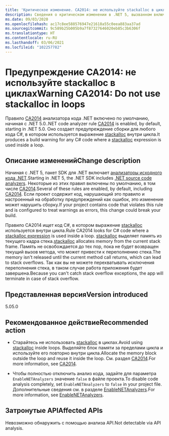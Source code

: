 ```yaml
---
title: 'Критическое изменение. CA2014: не используйте stackalloc в циклах'
description: Сведения о критическом изменении в .NET 5, вызванном включением правила анализа кода CA2014.
ms.date: 09/03/2020
ms.openlocfilehash: ac17c8ee588576947e21618a55c0eea883aa37ad
ms.sourcegitcommit: 9c589b25b005b9a7f87327646020eb85c3b6306f
ms.translationtype: HT
ms.contentlocale: ru-RU
ms.lasthandoff: 03/06/2021
ms.locfileid: "102257782"
---
```

# <a name="warning-ca2014-do-not-use-stackalloc-in-loops"></a><span data-ttu-id="f55cf-103">Предупреждение CA2014: не используйте stackalloc в циклах</span><span class="sxs-lookup"><span data-stu-id="f55cf-103">Warning CA2014: Do not use stackalloc in loops</span></span>

<span data-ttu-id="f55cf-104">Правило [CA2014](/visualstudio/code-quality/ca2014) анализатора кода .NET включено по умолчанию, начиная с .NET 5.0.</span><span class="sxs-lookup"><span data-stu-id="f55cf-104">.NET code analyzer rule [CA2014](/visualstudio/code-quality/ca2014) is enabled, by default, starting in .NET 5.0.</span></span> <span data-ttu-id="f55cf-105">Оно создает предупреждение сборки для любого кода C#, в котором используется выражение [stackalloc](../../../../csharp/language-reference/operators/stackalloc.md) внутри цикла.</span><span class="sxs-lookup"><span data-stu-id="f55cf-105">It produces a build warning for any C# code where a [stackalloc](../../../../csharp/language-reference/operators/stackalloc.md) expression is used inside a loop.</span></span>

## <a name="change-description"></a><span data-ttu-id="f55cf-106">Описание изменений</span><span class="sxs-lookup"><span data-stu-id="f55cf-106">Change description</span></span>

<span data-ttu-id="f55cf-107">Начиная с .NET 5, пакет SDK для .NET включает [анализаторы исходного кода .NET](../../../../fundamentals/code-analysis/overview.md).</span><span class="sxs-lookup"><span data-stu-id="f55cf-107">Starting in .NET 5, the .NET SDK includes [.NET source code analyzers](../../../../fundamentals/code-analysis/overview.md).</span></span> <span data-ttu-id="f55cf-108">Некоторые из этих правил включены по умолчанию, в том числе [CA2014](/visualstudio/code-quality/ca2014).</span><span class="sxs-lookup"><span data-stu-id="f55cf-108">Several of these rules are enabled, by default, including [CA2014](/visualstudio/code-quality/ca2014).</span></span> <span data-ttu-id="f55cf-109">Если проект содержит код, нарушающий это правило и настроенный на обработку предупреждений как ошибок, это изменение может нарушить сборку.</span><span class="sxs-lookup"><span data-stu-id="f55cf-109">If your project contains code that violates this rule and is configured to treat warnings as errors, this change could break your build.</span></span>

<span data-ttu-id="f55cf-110">Правило CA2014 ищет код C#, в котором выражение [stackalloc](../../../../csharp/language-reference/operators/stackalloc.md) используется внутри цикла.</span><span class="sxs-lookup"><span data-stu-id="f55cf-110">Rule CA2014 looks for C# code where a [stackalloc expression](../../../../csharp/language-reference/operators/stackalloc.md) is used inside a loop.</span></span> <span data-ttu-id="f55cf-111">[stackalloc](../../../../csharp/language-reference/operators/stackalloc.md) выделяет память из текущего кадра стека.</span><span class="sxs-lookup"><span data-stu-id="f55cf-111">[stackalloc](../../../../csharp/language-reference/operators/stackalloc.md) allocates memory from the current stack frame.</span></span> <span data-ttu-id="f55cf-112">Память не освобождается до тех пор, пока не будет возвращен текущий вызов метода, что может привести к переполнению стека.</span><span class="sxs-lookup"><span data-stu-id="f55cf-112">The memory isn't released until the current method call returns, which can lead to stack overflows.</span></span> <span data-ttu-id="f55cf-113">Так как вы не можете перехватывать исключения переполнения стека, в таком случае работа приложения будет завершена.</span><span class="sxs-lookup"><span data-stu-id="f55cf-113">Because you can't catch stack overflow exceptions, the app will terminate in case of stack overflow.</span></span>

## <a name="version-introduced"></a><span data-ttu-id="f55cf-114">Представленная версия</span><span class="sxs-lookup"><span data-stu-id="f55cf-114">Version introduced</span></span>

<span data-ttu-id="f55cf-115">5.0</span><span class="sxs-lookup"><span data-stu-id="f55cf-115">5.0</span></span>

## <a name="recommended-action"></a><span data-ttu-id="f55cf-116">Рекомендованное действие</span><span class="sxs-lookup"><span data-stu-id="f55cf-116">Recommended action</span></span>

- <span data-ttu-id="f55cf-117">Старайтесь не использовать [stackalloc](../../../../csharp/language-reference/operators/stackalloc.md) в циклах.</span><span class="sxs-lookup"><span data-stu-id="f55cf-117">Avoid using [stackalloc](../../../../csharp/language-reference/operators/stackalloc.md) inside loops.</span></span> <span data-ttu-id="f55cf-118">Выделяйте блок памяти за пределами цикла и используйте его повторно внутри цикла.</span><span class="sxs-lookup"><span data-stu-id="f55cf-118">Allocate the memory block outside the loop and reuse it inside the loop.</span></span> <span data-ttu-id="f55cf-119">См. раздел [CA2014](/visualstudio/code-quality/ca2014).</span><span class="sxs-lookup"><span data-stu-id="f55cf-119">For more information, see [CA2014](/visualstudio/code-quality/ca2014).</span></span>

- <span data-ttu-id="f55cf-120">Чтобы полностью отключить анализ кода, задайте для параметра `EnableNETAnalyzers` значение `false` в файле проекта.</span><span class="sxs-lookup"><span data-stu-id="f55cf-120">To disable code analysis completely, set `EnableNETAnalyzers` to `false` in your project file.</span></span> <span data-ttu-id="f55cf-121">Дополнительные сведения см. в разделе [EnableNETAnalyzers](../../../project-sdk/msbuild-props.md#enablenetanalyzers).</span><span class="sxs-lookup"><span data-stu-id="f55cf-121">For more information, see [EnableNETAnalyzers](../../../project-sdk/msbuild-props.md#enablenetanalyzers).</span></span>

## <a name="affected-apis"></a><span data-ttu-id="f55cf-122">Затронутые API</span><span class="sxs-lookup"><span data-stu-id="f55cf-122">Affected APIs</span></span>

<span data-ttu-id="f55cf-123">Невозможно обнаружить с помощью анализа API.</span><span class="sxs-lookup"><span data-stu-id="f55cf-123">Not detectable via API analysis.</span></span>

<!--

### Affected APIs

Not detectable via API analysis.

### Category

Code analysis

-->
